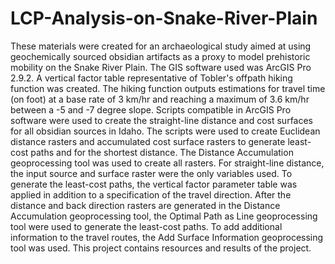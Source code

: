 # LCP-Analysis-on-Snake-River-Plain
These materials were created for an archaeological study aimed at using geochemically sourced obsidian artifacts as a proxy to model prehistoric mobility on the Snake River Plain. The GIS software used was ArcGIS Pro 2.9.2. 
A vertical factor table representative of Tobler's offpath hiking function was created. The hiking function outputs estimations for travel time (on foot) at a base rate of 3 km/hr and reaching a maximum of 3.6 km/hr between a -5 and -7 degree slope. 
Scripts compatible in ArcGIS Pro software were used to create the straight-line distance and cost surfaces for all obsidian sources in Idaho. 
The scripts were used to create Euclidean distance rasters and accumulated cost surface rasters to generate least-cost paths and for the shortest distance.
The Distance Accumulation geoprocessing tool was used to create all rasters. For straight-line distance, the input source and surface raster were the only variables used. To generate the least-cost paths, the vertical factor parameter table was applied in addition to a specification of the travel direction. 
After the distance and back direction rasters are generated in the Distance Accumulation geoprocessing tool, the Optimal Path as Line geoprocessing tool were used to generate the least-cost paths.
To add additional information to the travel routes, the Add Surface Information geoprocessing tool was used.
This project contains resources and results of the project.
